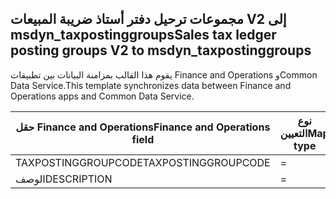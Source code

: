 ## <a name="sales-tax-ledger-posting-groups-v2-to-msdyn_taxpostinggroups"></a><span data-ttu-id="c5362-101">مجموعات ترحيل دفتر أستاذ ضريبة المبيعات V2 إلى msdyn_taxpostinggroups</span><span class="sxs-lookup"><span data-stu-id="c5362-101">Sales tax ledger posting groups V2 to msdyn_taxpostinggroups</span></span>

<span data-ttu-id="c5362-102">يقوم هذا القالب بمزامنة البيانات بين تطبيقات Finance and Operations وCommon Data Service.</span><span class="sxs-lookup"><span data-stu-id="c5362-102">This template synchronizes data between Finance and Operations apps and Common Data Service.</span></span>

<span data-ttu-id="c5362-103">حقل Finance and Operations</span><span class="sxs-lookup"><span data-stu-id="c5362-103">Finance and Operations field</span></span> | <span data-ttu-id="c5362-104">نوع التعيين</span><span class="sxs-lookup"><span data-stu-id="c5362-104">Map type</span></span> | <span data-ttu-id="c5362-105">حقل Dynamics 365 الآخر</span><span class="sxs-lookup"><span data-stu-id="c5362-105">Other Dynamics 365 field</span></span> | <span data-ttu-id="c5362-106">القيمة الافتراضية</span><span class="sxs-lookup"><span data-stu-id="c5362-106">Default value</span></span>
---|---|---|---
<span data-ttu-id="c5362-107">TAXPOSTINGGROUPCODE</span><span class="sxs-lookup"><span data-stu-id="c5362-107">TAXPOSTINGGROUPCODE</span></span> | = | <span data-ttu-id="c5362-108">msdyn_name</span><span class="sxs-lookup"><span data-stu-id="c5362-108">msdyn_name</span></span> | 
<span data-ttu-id="c5362-109">الوصف</span><span class="sxs-lookup"><span data-stu-id="c5362-109">DESCRIPTION</span></span> | = | <span data-ttu-id="c5362-110">msdyn_description</span><span class="sxs-lookup"><span data-stu-id="c5362-110">msdyn_description</span></span> | 
